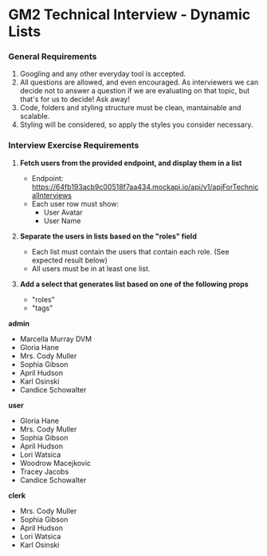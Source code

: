 # GM2 Technical Interview - Dynamic Lists

### General Requirements

1. Googling and any other everyday tool is accepted.
2. All questions are allowed, and even encouraged. As interviewers we can decide not to answer a question if we are evaluating on that topic, but that's for us to decide! Ask away!
3. Code, folders and styling structure must be clean, mantainable and scalable.
4. Styling will be considered, so apply the styles you consider necessary.

### Interview Exercise Requirements

1. **Fetch users from the provided endpoint, and display them in a list**
    - Endpoint: https://64fb193acb9c00518f7aa434.mockapi.io/api/v1/apiForTechnicalInterviews
    - Each user row must show: 
        - User Avatar
        - User Name

2. **Separate the users in lists based on the "roles" field**
    - Each list must contain the users that contain each role. (See expected result below)
    - All users must be in at least one list.

3. **Add a select that generates list based on one of the following props**
    - "roles"
    - "tags"

**admin**
- Marcella Murray DVM
- Gloria Hane
- Mrs. Cody Muller
- Sophia Gibson
- April Hudson
- Karl Osinski
- Candice Schowalter
  
**user**
- Gloria Hane
- Mrs. Cody Muller
- Sophia Gibson
- April Hudson
- Lori Watsica
- Woodrow Macejkovic
- Tracey Jacobs
- Candice Schowalter

**clerk**
- Mrs. Cody Muller
- Sophia Gibson
- April Hudson
- Lori Watsica
- Karl Osinski

